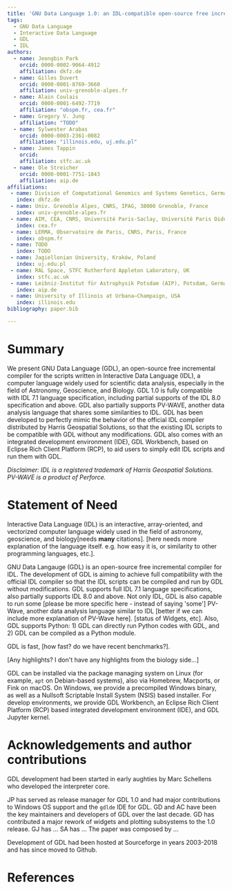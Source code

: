 ```yaml
---
title: 'GNU Data Language 1.0: an IDL-compatible open-source free incremental compiler'
tags:
  - GNU Data Language
  - Interactive Data Language
  - GDL
  - IDL
authors:
  - name: Jeongbin Park
    orcid: 0000-0002-9064-4912
    affiliation: dkfz.de
  - name: Gilles Duvert
    orcid: 0000-0001-8769-3660 
    affiliation: univ-grenoble-alpes.fr
  - name: Alain Coulais
    orcid: 0000-0001-6492-7719
    affiliation: "obspm.fr, cea.fr"
  - name: Gregory V. Jung
    affiliation: "TODO"
  - name: Sylwester Arabas
    orcid: 0000-0003-2361-0082
    affiliation: "illinois.edu, uj.edu.pl"
  - name: James Tappin
    orcid: 
    affiliation: stfc.ac.uk
  - name: Ole Streicher
    orcid: 0000-0001-7751-1843
    affiliation: aip.de
affiliations:
 - name: Division of Computational Genomics and Systems Genetics, German Cancer Research Center(DKFZ), Heidelberg, Germany
   index: dkfz.de
 - name: Univ. Grenoble Alpes, CNRS, IPAG, 38000 Grenoble, France 
   index: univ-grenoble-alpes.fr
 - name: AIM, CEA, CNRS, Université Paris-Saclay, Université Paris Diderot, Sorbonne Paris Cité, Gif-sur-Yvette, France
   index: cea.fr
 - name: LERMA, Observatoire de Paris, CNRS, Paris, France 
   index: obspm.fr
 - name: TODO
   index: TODO
 - name: Jagiellonian University, Kraków, Poland
   index: uj.edu.pl
 - name: RAL Space, STFC Rutherford Appleton Laboratory, UK 
   index: stfc.ac.uk
 - name: Leibniz-Institut für Astrophysik Potsdam (AIP), Potsdam, Germany 
   index: aip.de
 - name: University of Illinois at Urbana–Champaign, USA
   index: illinois.edu
bibliography: paper.bib

---
```


# Summary

We present GNU Data Language (GDL), an open-source free incremental compiler for the scripts written in Interactive Data
Language (IDL), a computer language widely used for scientific data analysis, especially in the field of Astronomy,
Geoscience, and Biology. GDL 1.0 is fully compatible with IDL 7.1 language specification, including partial supports
of the IDL 8.0 specification and above. GDL also partially supports PV-WAVE, another data analysis language that shares some
similarities to IDL. GDL has been developed to perfectly mimic the behavior of the official IDL compiler distributed by
Harris Geospatial Solutions, so that the existing IDL scripts to be compatible with GDL without any modifications. GDL
also comes with an integrated development environment (IDE), GDL Workbench, based on Eclipse Rich Client Platform (RCP),
to aid users to simply edit IDL scripts and run them with GDL.

*Disclaimer: IDL is a registered trademark of Harris Geospatial Solutions. PV-WAVE is a product of Perforce.*

# Statement of Need

Interactive Data Language (IDL) is an interactive, array-oriented, and vectorized computer language widely used in the
field of astronomy, geoscience, and biology[needs **many** citations]. [here needs more explanation of the language itself.
e.g. how easy it is, or similarity to other programming languages, etc.].

GNU Data Langauge (GDL) is an open-source free incremental compiler for IDL. The development of GDL is aiming to achieve
full compatibility with the official IDL compiler so that the IDL scripts can be compiled and run by GDL without
modifications. GDL supports full IDL 7.1 language specifications, also partially supports IDL 8.0 and above. Not only
IDL, GDL is also capable to run some [please be more specific here - instead of saying 'some'] PV-Wave, another data
analysis language similar to IDL [better if we can include more explanation of PV-Wave here]. [status of Widgets, etc].
Also, GDL supports Python: 1) GDL can directly run Python codes with GDL, and 2) GDL can be compiled as a Python
module.

GDL is fast, [how fast? do we have recent benchmarks?].

[Any highlights? I don't have any highlights from the biology side...]

GDL can be installed via the package managing system on Linux (for example, `apt` on Debian-based systems), also via
Homebrew, Macports, or Fink on macOS. On Windows, we provide a precompiled Windows binary, as well as a Nullsoft Scriptable
Install System (NSIS) based installer. For develop environments, we provide GDL Workbench, an Eclipse Rich Client
Platform (RCP) based integrated development environment (IDE), and GDL Jupyter kernel.

# Acknowledgements and author contributions

GDL development had been started in early aughties by Marc Schellens who developed the interpreter core.

JP has served as release manager for GDL 1.0 and had major contributions to Windows OS support and the `gdlde` IDE for GDL. 
GD and AC have been the key maintainers and developers of GDL over the last decade.
GD has contributed a major rework of widgets and plotting subsystems to the 1.0 release.
GJ has ...
SA has ...
The paper was composed by ...

Development of GDL had been hosted at Sourceforge in years 2003-2018 and has since moved to Github.

# References
